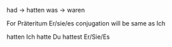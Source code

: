 had -> hatten
was -> waren

For Präteritum Er/sie/es conjugation will be same as Ich

hatten 
Ich hatte
Du hattest
Er/Sie/Es
